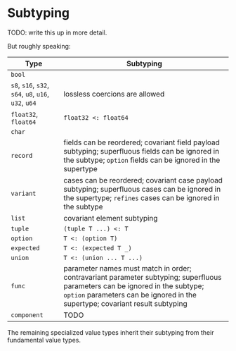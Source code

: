 # Subtyping

TODO: write this up in more detail.

But roughly speaking:

| Type                      | Subtyping |
| ------------------------- | --------- |
| `bool`                    | |
| `s8`, `s16`, `s32`, `s64`, `u8`, `u16`, `u32`, `u64` | lossless coercions are allowed |
| `float32`, `float64`      | `float32 <: float64` |
| `char`                    | |
| `record`                  | fields can be reordered; covariant field payload subtyping; superfluous fields can be ignored in the subtype; `option` fields can be ignored in the supertype |
| `variant`                 | cases can be reordered; covariant case payload subtyping; superfluous cases can be ignored in the supertype; `refines` cases can be ignored in the subtype |
| `list`                    | covariant element subtyping |
| `tuple`                   | `(tuple T ...) <: T` |
| `option`                  | `T <: (option T)` |
| `expected`                | `T <: (expected T _)` |
| `union`                   | `T <: (union ... T ...)` |
| `func`                    | parameter names must match in order; contravariant parameter subtyping; superfluous parameters can be ignored in the subtype; `option` parameters can be ignored in the supertype; covariant result subtyping |
| `component`               | TODO |

The remaining specialized value types inherit their subtyping from their
fundamental value types.

